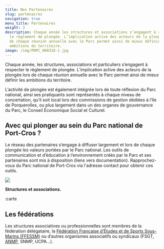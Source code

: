 ```yaml
---
title: Nos Partenaires
slug: partenaires
navigation: true
menu_title: Partenaires
weight: 3
description: Chaque année les structures et associations s’engagent à respecter
  le règlement de plongée. L’implication active des acteurs de la plongée lors
  de chaque réunion annuelle avec le Parc permet ainsi de mieux définir les
  ambitions du territoire.
image: /img/PNPC_000318-1.jpg
---
```

Chaque année, les structures, associations et particuliers s’engagent à respecter le règlement de plongée. L’implication active des acteurs de la plongée lors de chaque réunion annuelle avec le Parc permet ainsi de mieux définir les ambitions du territoire.

L’activité de plongée est également intégrée lors de toute réflexion du Parc national, ainsi ses pratiquants sont représentés à chaque niveau de concertation, qu’il soit local lors des commissions de gestion dédiées à l’île de Porquerolles, ou plus largement dans un des organes de gouvernance du Parc, le Conseil Économique Social et Culturel.

## Avec qui plonger au sein du Parc national de Port-Cros ?

Le réseau des partenaires s’engage à diffuser largement et lors de chaque plongée les valeurs portées par le Parc national. Les outils de communication et d’éducation à l’environnement créés par le Parc et ses partenaires sont mis à disposition (liens vers documentation). Rapprochez-vous du Parc national de Port-Cros via l'adresse contact pour obtenir ces outils.

![](/img/image-17.png)

**Structures et associations.**

:carte

## Les fédérations

Les structures associatives ou professionnelles sont membres de la fédération délégataire, la [Fédération Française d’Études et de Sports Sous-Marins (FFESSM)](https://ffessm.fr/) ou d’autres organismes associatifs ou syndicaux (FSGT, [ANMP](http://www.anmp-plongee.com/), SNMP, UCPA…).
